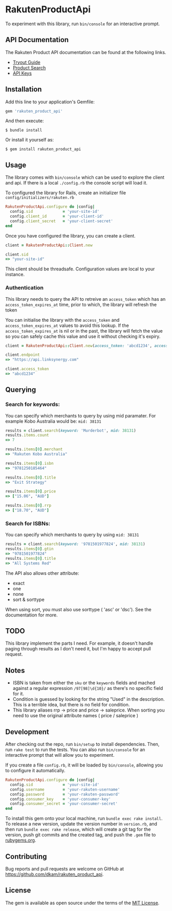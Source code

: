 # RakutenProductApi

To experiment with this library, run `bin/console` for an interactive prompt.

## API Documentation

The Rakuten Product API documentation can be found at the following links.
- [Tryout Guide](https://developers.rakutenadvertising.com/guides/try_out_apis)
- [Product Search](https://developers.rakutenadvertising.com/guides/product_search)
- [API Keys](https://developers.rakutenadvertising.com/default/dashboard/applications/)

## Installation

Add this line to your application's Gemfile:

```ruby
gem 'rakuten_product_api'
```

And then execute:

    $ bundle install

Or install it yourself as:

    $ gem install rakuten_product_api

## Usage

The library comes with `bin/console` which can be used to explore the client and api.  If there is a local `./config.rb` the console script will load it.

To configured the library for Rails, create an initializer file `config/initializers/rakuten.rb`

```ruby
RakutenProductApi.configure do |config|
  config.sid             = 'your-site-id'
  config.client_id       = 'your-client-id'
  config.client_secret   = 'your-client-secret'
end
```

Once you have configured the library, you can create a client.

```ruby
client = RakutenProductApi::Client.new

client.sid
=> "your-site-id"
```

This client should be threadsafe.  Configuration values are local to your instance.

### Authentication
This library needs to query the API to retreive an `access_token` which has an `access_token_expires_at` time, prior to which, the library will refresh the token

You can initialise the library with the `access_token` and `access_token_expires_at` values to avoid this lookup. If the `access_token_expires_at` is nil or in the past, the library will fetch the value so you can safely cache this value and use it without checking it's expiry.

```ruby
client = RakutenProductApi::Client.new(access_token: 'abcd1234', access_expires_at: 1613362973)

client.endpoint
=> "https://api.linksynergy.com"

client.access_token
=> "abcd1234"
````

## Querying
### Search for keywords:

You can specify which merchants to query by using mid paramater.  For example Kobo Australia would be: `mid: 38131`

```ruby
results = client.search(keyword: 'Murderbot', mid: 38131)
results.items.count
=> 7

results.items[0].merchant
=> "Rakuten Kobo Australia"

results.items[0].isbn
=> "9781250185464"

results.items[0].title
=> "Exit Strategy"

results.items[0].price
=> ["15.06", "AUD"]

results.items[0].rrp
=> ["18.70", "AUD"]
```

### Search for ISBNs:

You can specify which merchants to query by using `mid: 38131`

```ruby
results = client.search(keyword: '9781501977824', mid: 38131)
results.items[0].gtin
=> "9781501977824"
results.items[0].title
=> "All Systems Red"
```

The API also allows other attribute:

* exact
* one
* none
* sort & sorttype

When using sort, you must also use sorttype ( 'asc' or 'dsc').  See the documentation for more.

## TODO

This library implement the parts I need. For example, it doesn't handle paging through results as I don't need it, but I'm happy to accept pull request.

## Notes

* ISBN is taken from either the `sku` or the `keywords` fields and mached against a regular expression `/97[98]\d{10}/` as there's no specific field for it.
* Condition is guessed by looking for the string "Used" in the description.  This is a terrible idea, but there is no field for condition.
* This library aliases rrp -> price and price -> saleprice.  When sorting you need to use the original attribute names ( price / saleprice )

## Development

After checking out the repo, run `bin/setup` to install dependencies. Then, run `rake test` to run the tests. You can also run `bin/console` for an interactive prompt that will allow you to experiment.

If you create a file `config.rb`, it will be loaded by `bin/console`, allowing you to configure it automatically.

```ruby
RakutenProductApi.configure do |config|
  config.sid             = 'your-site-id'
  config.username        = 'your-rakuten-username'
  config.password        = 'your-rakuten-password'
  config.consumer_key    = 'your-consumer-key'
  config.consumer_secret = 'your-consumer-secret'
end
```


To install this gem onto your local machine, run `bundle exec rake install`. To release a new version, update the version number in `version.rb`, and then run `bundle exec rake release`, which will create a git tag for the version, push git commits and the created tag, and push the `.gem` file to [rubygems.org](https://rubygems.org).

## Contributing

Bug reports and pull requests are welcome on GitHub at https://github.com/dkam/rakuten_product_api.

## License

The gem is available as open source under the terms of the [MIT License](https://opensource.org/licenses/MIT).
